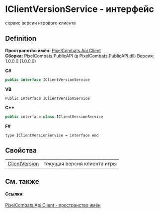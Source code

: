 # IClientVersionService - интерфейс


сервис версии игрового клиента



## Definition
**Пространство имён:** <a href="0bc5bced-b862-6ec1-859b-5f3a1a1a4e37">PixelCombats.Api.Client</a>  
**Сборка:** PixelCombats.PublicAPI (в PixelCombats.PublicAPI.dll) Версия: 1.0.0.0 (1.0.0.0)

**C#**
``` C#
public interface IClientVersionService
```
**VB**
``` VB
Public Interface IClientVersionService
```
**C++**
``` C++
public interface class IClientVersionService
```
**F#**
``` F#
type IClientVersionService = interface end
```



## Свойства
<table>
<tr>
<td><a href="4f23237a-bf90-2186-0568-f28ad2887b86">ClientVersion</a></td>
<td>текущая версия клиента игры</td></tr>
</table>

## См. также


#### Ссылки
<a href="0bc5bced-b862-6ec1-859b-5f3a1a1a4e37">PixelCombats.Api.Client - пространство имён</a>  
